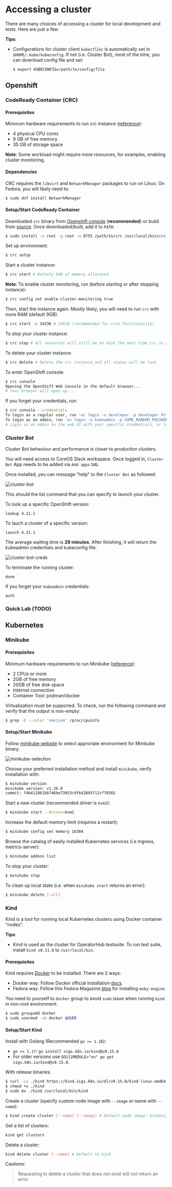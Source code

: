 # Accessing a cluster

There are many choices of accessing a cluster for local development and tests. Here are just a few.

**Tips:**

- Configurations for cluster client `kubectl`/`oc` is automatically set in `$HOME/.kube/kubeconfig`. If not (i.e. Cluster Bot), most of the time, you can download config file and set:

    ```bash
    $ export KUBECONFIG=/path/to/config/file
    ```

## Openshift

### CodeReady Container (CRC)

#### Prerequisites

Minimum hardware requirements to run crc instance ([reference](https://crc.dev/crc/#minimum-system-requirements-hardware_gsg)):
- 4 physical CPU cores
- 9 GB of free memory
- 35 GB of storage space

**Note**: Some workload might require more resources, for examples, enabling cluster monitoring.

#### Dependencies

CRC requires the `libvirt` and `NetworkManager` packages to run on Linux. On Fedora, you will likely need to:
```bash
$ sudo dnf install NetworkManager
```

#### Setup/Start CodeReady Container

Downloaded `crc` binary from [Openshift console](https://console.redhat.com/openshift/create/local) (**recommended**) or build from [source](https://github.com/code-ready/crc). Once downloaded/built, add it to `PATH`:

```bash
$ sudo install -o root -g root -m 0755 /path/to/crc /usr/local/bin/crc # This add crc to /usr/local/bin
```

Set up environment:

```bash
$ crc setup
```

Start a cluster instance:

```bash
$ crc start # Defauly 9GB of memory allocated
```

**Note**: To enable cluster monitoring, run (before starting or after stopping instance):

```bash
$ crc config set enable-cluster-monitoring true
```

Then, start the instance again. Mostly likely, you will need to run `crc` with more RAM (default 9GB).

```bash
$ crc start -m 14336 # 14GiB (recommended for core functionality)
```

To stop your cluster instance:

```bash
$ crc stop # All resources will still be on disk the next time crc is started, unless crc delete is run
```

To delete your cluster instance:
```bash
$ crc delete # Delete the crc instance and all states will be lost
```

To enter OpenShift console:
```bash
$ crc console
Opening the OpenShift Web Console in the default browser...
# Your browser will open up...
```

If you forget your credentials, run:
```bash
$ crc console --credentials
To login as a regular user, run 'oc login -u developer -p developer https://api.crc.testing:6443'.
To login as an admin, run 'oc login -u kubeadmin -p SOME_RANDOM_PASSWORD https://api.crc.testing:6443'
# Login as an admin on the web UI with your specific credentials, or login with your terminal
```
	
### Cluster Bot

Cluster Bot behaviour and performance is closer to production clusters. 

You will need access to CoreOS Slack workspace. Once logged in, `Cluster Bot` App needs to be added via `Add apps` tab.

Once installed, you can message "help" to the `Cluster Bot` as followed:

![cluster-bot](../img/cluster-bot.png)

This should the list command that you can specify to launch your cluster.

To look up a specific OpenShift version:

```
lookup 4.11.1
```

To lauch a cluster of a specific version:

```
launch 4.11.1
```

The average waiting time is **29 minutes**. After finishing, it will return the kubeadmin credentials and kubeconfig file:

![cluster-bot-creds](../img/cluster-bot-creds.png)

To terminate the running cluster:
```
done
```

If you forget your `kubeadmin` credentials:
```
auth
```
### Quick Lab (TODO)

## Kubernetes

### Minikube

#### Prerequisites

Minimum hardware requirements to run Minikube ([reference](https://minikube.sigs.k8s.io/docs/start/#what-youll-need)):

- 2 CPUs or more
- 2GB of free memory
- 20GB of free disk space
- Internet connection
- Container Tool: podman/docker

Virtualization must be supported. To check, run the following command and verify that the output is non-empty:

```bash
$ grep -E --color 'vmx|svm' /proc/cpuinfo
```

#### Setup/Start Minikube

Follow [minikube website](https://minikube.sigs.k8s.io/docs/start/#what-youll-need) to select approriate environment for Minikube binary.

![minikube-selection](../img/minikube-selection.png)

Choose your preferred installation method and install `minikube`, verify installation with:

```bash
$ minikube version
minikube version: v1.26.0
commit: f4b412861bb746be73053c9f6d2895f12cf78565
```

Start a new cluster (recommended driver is `kvm2`):
```bash
$ minikube start --driver=kvm2
```

Increase the default memory limit (requires a restart):
```bash
$ minikube config set memory 16384
```

Browse the catalog of easily installed Kubernetes services (i.e Ingress, metrics-server):
```bash
$ minikube addons list
```

To stop your cluster:
```bash
$ minikube stop
```

To clean up local state (i.e. when `minikube start` returns an error):

```bash
$ minikube delete [-all]
```

### Kind

Kind is a tool for running local Kubernetes clusters using Docker container “nodes”.

**Tips**:
- Kind is used as the cluster for OperatorHub testsuite. To run test suite, install `kind v0.11.0` to `/usr/local/bin`.

#### Prerequisites

Kind requires [Docker](https://docs.docker.com/get-docker/) to be installed. There are 2 ways:

- Docker way: Follow Docker official installation [docs](https://docs.docker.com/desktop/install/fedora/).
- Fedora way: Follow this Fedora Magazine [blog](https://fedoramagazine.org/docker-and-fedora-35/) for installing `moby-engine`.

You need to yourself to `docker` group to avoid `sudo` issue when running `kind` in non-root environment.

```bash
$ sudo groupadd docker
$ sudo usermod -aG docker $USER
```

#### Setup/Start Kind

Install with Golang (Recommended `go >= 1.16`):
- `go >= 1.17`: `go install sigs.k8s.io/kind@v0.15.0`
- For older versions use `GO111MODULE="on" go get sigs.k8s.io/kind@v0.15.0`.

With release binaries:
```bash
$ curl -Lo ./kind https://kind.sigs.k8s.io/dl/v0.15.0/kind-linux-amd64
$ chmod +x ./kind
$ sudo mv ./kind /usr/local/bin/kind
```

Create a cluster (specify custom node image with `--image` or name with `--name`):
```bash
$ kind create cluster [--name] [--image] # Default node image: kindest/node and default name: kind
```

Get a list of clusters:
```bash
kind get clusters
```

Delete a cluster:
```bash
kind delete cluster [--name] # Default to kind
```
Cautions: 
> Requesting to delete a cluster that does not exist will not return an error